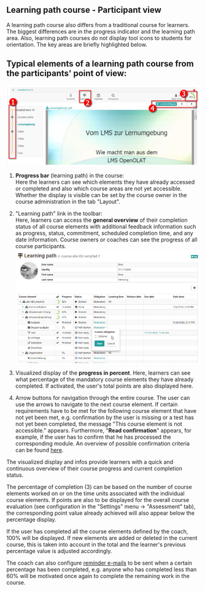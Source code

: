 ## Learning path course - Participant view

A learning path course also differs from a traditional course for learners.
The biggest differences are in the progress indicator and the learning path
area. Also, learning path courses do not display tool icons to students for
orientation. The key areas are briefly highlighted below.

## Typical elements of a learning path course from the participants' point of view:

![](assets/Lernpfad_Kurs_Elemente.png)

  1.  **Progress bar** (learning path) in the course:  
Here the learners can see which elements they have already accessed or
completed and also which course areas are not yet accessible. Whether the display is visible can be set by the course owner in the course administration in the tab "Layout".

  2. "Learning path" link in the toolbar:  
Here, learners can access the **general overview** of their completion status
of all course elements with additional feedback information such as progress,
status, commitment, scheduled completion time, and any date information.
Course owners or coaches can see the progress of all course participants.  
![](assets/learning_path_overview.png)

  3. Visualized display of the **progress in percent**. Here, learners can see what percentage of the mandatory course elements they have already completed. If activated, the user's total points are also displayed here.
  4. Arrow buttons for navigation through the entire course. The user can use the arrows to navigate to the next course element. If certain requirements have to be met for the following course element that have not yet been met, e.g. confirmation by the user is missing or a test has not yet been completed, the message "This course element is not accessible." appears. Furthermore, "**Read confirmation**" appears, for example, if the user has to confirm that he has processed the corresponding module. An overview of possible confirmation criteria can be found [here](../learningresources/Learning_path_course_Course_editor.md).

  

The visualized display and infos provide learners
with a quick and continuous overview of their course progress and current
completion status.

The percentage of completion (3) can be based on the number of course elements
worked on or on the time units associated with the individual course elements. If
points are also to be displayed for the overall course evaluation (see
configuration in the "Settings" menu → "Assessment" tab), the corresponding
point value already achieved will also appear below the percentage display.

If the user has completed all the course elements defined by the coach, 100%
will be displayed. If new elements are added or deleted in the current course,
this is taken into account in the total and the learner's previous percentage
value is adjusted accordingly.

The coach can also configure [reminder e-mails](../learningresources/Course_Reminders.md) to be
sent when a certain percentage has been completed, e.g. anyone who has
completed less than 60% will be motivated once again to complete the remaining
work in the course.


